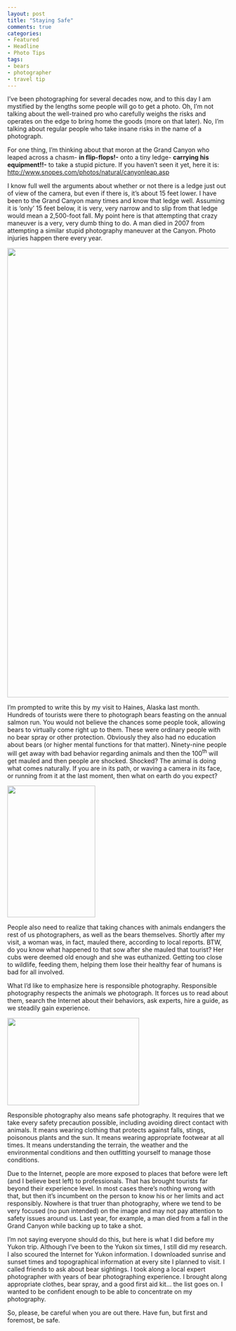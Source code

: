 ```yaml
---
layout: post
title: "Staying Safe"
comments: true
categories:
- Featured
- Headline
- Photo Tips
tags:
- bears
- photographer
- travel tip
---
```

I’ve been photographing for several decades now, and to this day I am mystified by the lengths some people will go to get a photo. Oh, I’m not talking about the well-trained pro who carefully weighs the risks and operates on the edge to bring home the goods (more on that later). No, I’m talking about regular people who take insane risks in the name of a photograph.

For one thing, I’m thinking about that moron at the Grand Canyon who leaped across a chasm- <strong>in flip-flops!-</strong> onto a tiny ledge- <strong>carrying his equipment!!-</strong> to take a stupid picture. If you haven’t seen it yet, here it is: <a href="http://www.snopes.com/photos/natural/canyonleap.asp">http://www.snopes.com/photos/natural/canyonleap.asp</a>

I know full well the arguments about whether or not there is a ledge just out of view of the camera, but even if there is, it’s about 15 feet lower. I have been to the Grand Canyon many times and know that ledge well. Assuming it is ‘only’ 15 feet below, it is very, very narrow and to slip from that ledge would mean a 2,500-foot fall. My point here is that attempting that crazy maneuver is a very, very dumb thing to do. A man died in 2007 from attempting a similar stupid photography maneuver at the Canyon. Photo injuries happen there every year.

<a href="http://blog.lesterpickerphoto.com/wp-content/uploads/2011/10/image309.jpg"><img class="size-full wp-image-1691" title="image309" src="http://blog.lesterpickerphoto.com/wp-content/uploads/2011/10/image309.jpg" alt="" width="683" height="1024" /></a>

I’m prompted to write this by my visit to Haines, Alaska last month. Hundreds of tourists were there to photograph bears feasting on the annual salmon run. You would not believe the chances some people took, allowing bears to virtually come right up to them. These were ordinary people with no bear spray or other protection. Obviously they also had no education about bears (or higher mental functions for that matter). Ninety-nine people will get away with bad behavior regarding animals and then the 100<sup>th</sup> will get mauled and then people are shocked. Shocked? The animal is doing what comes naturally. If you are in its path, or waving a camera in its face, or running from it at the last moment, then what on earth do you expect?

<a href="http://blog.lesterpickerphoto.com/wp-content/uploads/2011/10/LAP1975.jpg"><img class="size-medium wp-image-1692" title="_LAP1975" src="http://blog.lesterpickerphoto.com/wp-content/uploads/2011/10/LAP1975-200x300.jpg" alt="" width="200" height="300" /></a>

People also need to realize that taking chances with animals endangers the rest of us photographers, as well as the bears themselves. Shortly after my visit, a woman was, in fact, mauled there, according to local reports. BTW, do you know what happened to that sow after she mauled that tourist? Her cubs were deemed old enough and she was euthanized. Getting too close to wildlife, feeding them, helping them lose their healthy fear of humans is bad for all involved.

What I’d like to emphasize here is responsible photography. Responsible photography respects the animals we photograph. It forces us to read about them, search the Internet about their behaviors, ask experts, hire a guide, as we steadily gain experience.

<a href="http://blog.lesterpickerphoto.com/wp-content/uploads/2011/10/LAP_4997.jpg"><img class="aligncenter size-medium wp-image-1693" title="LAP_4997" src="http://blog.lesterpickerphoto.com/wp-content/uploads/2011/10/LAP_4997-300x199.jpg" alt="" width="300" height="199" /></a>

Responsible photography also means safe photography. It requires that we take every safety precaution possible, including avoiding direct contact with animals. It means wearing clothing that protects against falls, stings, poisonous plants and the sun. It means wearing appropriate footwear at all times. It means understanding the terrain, the weather and the environmental conditions and then outfitting yourself to manage those conditions.

Due to the Internet, people are more exposed to places that before were left (and I believe best left) to professionals. That has brought tourists far beyond their experience level. In most cases there’s nothing wrong with that, but then it’s incumbent on the person to know his or her limits and act responsibly. Nowhere is that truer than photography, where we tend to be very focused (no pun intended) on the image and may not pay attention to safety issues around us. Last year, for example, a man died from a fall in the Grand Canyon while backing up to take a shot.

I’m not saying everyone should do this, but here is what I did before my Yukon trip. Although I’ve been to the Yukon six times, I still did my research. I also scoured the Internet for Yukon information. I downloaded sunrise and sunset times and topographical information at every site I planned to visit. I called friends to ask about bear sightings. I took along a local expert photographer with years of bear photographing experience. I brought along appropriate clothes, bear spray, and a good first aid kit… the list goes on. I wanted to be confident enough to be able to concentrate on my photography.

So, please, be careful when you are out there. Have fun, but first and foremost, be safe.